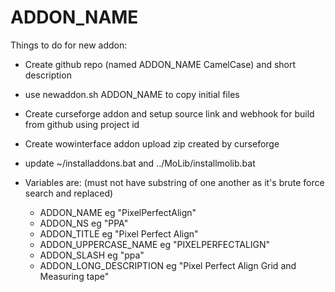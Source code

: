 # ADDON_NAME

Things to do for new addon:

- Create github repo (named ADDON_NAME CamelCase) and short description
- use newaddon.sh ADDON_NAME to copy initial files
- Create curseforge addon and setup source link and webhook for build from github using project id
- Create wowinterface addon upload zip created by curseforge
- update ~/installaddons.bat and ../MoLib/installmolib.bat

- Variables are: (must not have substring of one another as it's brute force search and replaced)
  - ADDON_NAME eg "PixelPerfectAlign"
  - ADDON_NS eg "PPA"
  - ADDON_TITLE eg "Pixel Perfect Align"
  - ADDON_UPPERCASE_NAME eg "PIXELPERFECTALIGN"
  - ADDON_SLASH eg "ppa"
  - ADDON_LONG_DESCRIPTION eg "Pixel Perfect Align Grid and Measuring tape"
